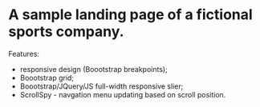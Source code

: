 # A sample landing page of a fictional sports company.

Features:
  - responsive design (Boootstrap breakpoints);
  - Boootstrap grid;
  - Boootstrap/JQuery/JS full-width responsive slier;
  - ScrollSpy - navgation menu updating based on scroll position.
